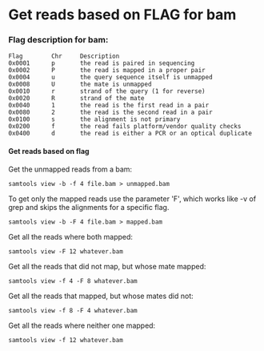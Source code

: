 # Get reads based on FLAG for bam

### Flag description for bam:
```
Flag        Chr     Description
0x0001      p       the read is paired in sequencing
0x0002      P       the read is mapped in a proper pair
0x0004      u       the query sequence itself is unmapped
0x0008      U       the mate is unmapped
0x0010      r       strand of the query (1 for reverse)
0x0020      R       strand of the mate
0x0040      1       the read is the first read in a pair
0x0080      2       the read is the second read in a pair
0x0100      s       the alignment is not primary
0x0200      f       the read fails platform/vendor quality checks
0x0400      d       the read is either a PCR or an optical duplicate
```

#### Get reads based on flag

Get the unmapped reads from a bam:
```
samtools view -b -f 4 file.bam > unmapped.bam
```

To get only the mapped reads use the parameter 'F', which works like -v of grep and skips the alignments for a specific flag.
```
samtools view -b -F 4 file.bam > mapped.bam
```


Get all the reads where both mapped:
```
samtools view -F 12 whatever.bam
```


Get all the reads that did not map, but whose mate mapped:
```
samtools view -f 4 -F 8 whatever.bam
```


Get all the reads that mapped, but whose mates did not:
```
samtools view -f 8 -F 4 whatever.bam
```

Get all the reads where neither one mapped:
```
samtools view -f 12 whatever.bam
```



